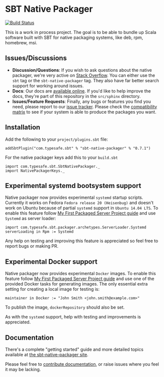# SBT Native Packager #

[![Build Status](https://api.travis-ci.org/sbt/sbt-native-packager.png?branch=master)](https://travis-ci.org/sbt/sbt-native-packager)

This is a work in process project.  The goal is to be able to bundle up Scala software built with SBT for native packaging systems, like deb, rpm, homebrew, msi.


## Issues/Discussions

*  **Discussion/Questions**:
  If you wish to ask questions about the native packager, we're very active on [Stack Overflow](http://stackoverflow.com/questions/tagged/sbt).  You can either use the `sbt` tag or the `sbt-native-packager` tag.  They also have far better search support for working around issues.
* **Docs**:
   Our docs are [available online](http://scala-sbt.org/sbt-native-packager).  If you'd like to help improve the docs, they're part of this repository in the `src/sphinx` directory.
* **Issues/Feature Requests**:
  Finally, any bugs or features you find you need, please report to our [issue tracker](https://github.com/sbt/sbt-native-packager/issues/new).  Please check the [compatibility matrix](https://github.com/sbt/sbt-native-packager/wiki/Tested-On) to see if your system is able to produce the packages you want.

## Installation ##

Add the following to your `project/plugins.sbt` file:
    

    addSbtPlugin("com.typesafe.sbt" % "sbt-native-packager" % "0.7.1")
    

For the native packager keys add this to your `build.sbt`


    import com.typesafe.sbt.SbtNativePackager._
    import NativePackagerKeys._

## Experimental systemd bootsystem support ##

Native packager now provides experimental `systemd` startup scripts.
Currently it works on Fedora `Fedora release 20 (Heisenbug)` and doesn't work on Ubuntu because of partial `systemd` support in `Ubuntu 14.04 LTS`. 
To enable this feature follow [My First Packaged Server Project guide](http://www.scala-sbt.org/sbt-native-packager/GettingStartedServers/MyFirstProject.html) and use `Systemd` as server loader:
  
  
    import com.typesafe.sbt.packager.archetypes.ServerLoader.Systemd
    serverLoading in Rpm := Systemd
  
Any help on testing and improving this feature is appreciated so feel free to report bugs or making PR.

## Experimental Docker support ##

Native packager now provides experimental `Docker` images.
To enable this feature follow [My First Packaged Server Project guide](http://www.scala-sbt.org/sbt-native-packager/GettingStartedServers/MyFirstProject.html) and use one of the provided Docker tasks for generating images.
The only essential extra setting for creating a local image for testing is:

    maintainer in Docker := "John Smith <john.smith@example.com>"

To publish the image, ``dockerRepository`` should also be set.

As with the `systemd` support, help with testing and improvements is appreciated.


## Documentation ##

There's a complete "getting started" guide and more detailed topics available at [the sbt-native-packager site](http://scala-sbt.org/sbt-native-packager).  


Please feel free to [contribute documentation](https://github.com/sbt/sbt-native-packager/tree/master/src/sphinx), or raise issues where you feel it may be lacking.


